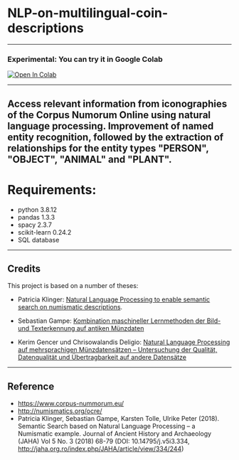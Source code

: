 # NLP-on-multilingual-coin-descriptions
-----------

### Experimental: You can try it in Google Colab

[![Open In Colab](https://colab.research.google.com/assets/colab-badge.svg)](https://colab.research.google.com/github/Frankfurt-BigDataLab/NLP-on-multilingual-coin-datasets/blob/main/Colab/NER.ipynb)

-----------
Access relevant information from iconographies of the Corpus Numorum Online using natural language processing. Improvement of named entity recognition, followed by the extraction of relationships for the entity types "PERSON", "OBJECT", "ANIMAL" and "PLANT".
-----------
# Requirements:

- python          3.8.12
- pandas          1.3.3 
- spacy           2.3.7 
- scikit-learn       0.24.2
- SQL database

-----------
## Credits
This project is based on a number of theses:
- Patricia Klinger: [Natural Language Processing to enable semantic search on numismatic descriptions](http://www.bigdata.uni-frankfurt.de/wp-content/uploads/2021/11/Bachelorthesis-Patricia-Klinger-final-version.pdf).

- Sebastian Gampe: [Kombination maschineller Lernmethoden der Bild- und Texterkennung auf antiken Münzdaten ](http://www.bigdata.uni-frankfurt.de/wp-content/uploads/2021/11/Arbeit_Sebastian_finale_Fassung_28_03_19-1.pdf) 

- Kerim Gencer und Chrisowalandis Deligio: [Natural Language Processing auf mehrsprachigen Münzdatensätzen – Untersuchung der Qualität, Datenqualität und Übertragbarkeit auf andere Datensätze](http://www.bigdata.uni-frankfurt.de/wp-content/uploads/2021/11/Masterthesis_Deligio_Gencer_DBISOnline.pdf)

-----------
## Reference
- https://www.corpus-nummorum.eu/
- http://numismatics.org/ocre/
- Patricia Klinger, Sebastian Gampe, Karsten Tolle, Ulrike Peter (2018). Semantic Search based on Natural Language Processing – a Numismatic example. Journal of Ancient History and Archaeology (JAHA) Vol 5 No. 3 (2018) 68-79 (DOI: 10.14795/j.v5i3.334, http://jaha.org.ro/index.php/JAHA/article/view/334/244)
